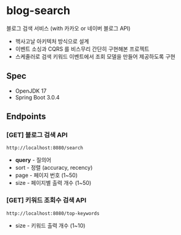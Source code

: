 # blog-search

블로그 검색 서비스 (with 카카오 or 네이버 블로그 API)

* 헥사고날 아키텍처 방식으로 설계
* 이벤트 소싱과 CQRS 를 비스무리 간단히 구현해본 프로젝트
* 스케줄러로 검색 키워드 이벤트에서 조회 모델을 만들어 제공하도록 구현

## Spec

* OpenJDK 17
* Spring Boot 3.0.4

## Endpoints

### [GET] 블로그 검색 API

```
http://localhost:8080/search
```

* **query** - 질의어
* sort - 정렬 (accuracy, recency)
* page - 페이지 번호 (1~50)
* size - 페이지별 출력 개수 (1~50)

### [GET] 키워드 조회수 검색 API

```
http://localhost:8080/top-keywords
```

* size - 키워드 출력 개수 (1~10)
